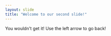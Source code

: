 ```yaml
---
layout: slide
title: "Welcome to our second slide!"
---
```

You wouldn't get it!
Use the left arrow to go back!
